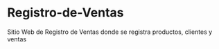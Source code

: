 # Registro-de-Ventas
Sitio Web de Registro de Ventas donde se registra productos, clientes y ventas
